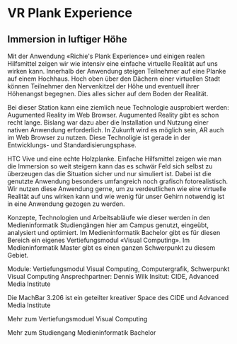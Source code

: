 # VR Plank Experience
## Immersion in luftiger Höhe

Mit der Anwendung «Richie's Plank Experience» und einigen realen Hilfsmittel zeigen wir wie intensiv eine einfache virtuelle Realität auf uns wirken kann. Innerhalb der Anwendung steigen Teilnehmer auf eine Planke auf einem Hochhaus. Hoch oben über den Dächern einer virtuellen Stadt können Teilnehmer den Nervenkitzel der Höhe und eventuell ihrer Höhenangst begegnen. Dies alles sicher auf dem Boden der Realität.

Bei dieser Station kann eine ziemlich neue Technologie ausprobiert werden: Augumented Reality im Web Browser. Augumented Reality gibt es schon recht lange. Bislang war dazu aber die Installation und Nutzung einer nativen Anwendung erforderlich. In Zukunft wird es möglich sein, AR auch im Web Browser zu nutzen. Diese Technoligie ist gerade in der Entwicklungs- und Standardisierungsphase.

HTC Vive und eine echte Holzplanke. Einfache Hilfsmittel zeigen wie man die Immersion so weit steigern kann das es schwär Feld sich selbst zu überzeugen das die Situation sicher und nur simuliert ist. Dabei ist die genutzte Anwendung besonders umfangreich noch grafisch fotorealistisch. Wir nutzen diese Anwendung gerne, um zu verdeutlichen wie eine virtuelle Realität auf uns wirken kann und wie wenig für unser Gehirn notwendig ist in eine Anwendung gezogen zu werden.

Konzepte, Technologien und Arbeitsabläufe wie dieser werden in den Medieninformatik Studiengängen hier am Campus genutzt, eingeübt, analysiert und optimiert. Im Medieninformatik Bachelor gibt es für diesen Bereich ein eigenes Vertiefungsmodul «Visual Computing». Im Medieninformatik Master gibt es einen ganzen Schwerpunkt zu diesem Gebiet.

Module: Vertiefungsmodul Visual Computing, Computergrafik, Schwerpunkt Visual Computing
Ansprechpartner: Dennis Wilk
Insitut: CIDE, Advanced Media Institute

Die MachBar 3.206 ist ein geteilter kreativer Space des CIDE und Advanced Media Institute

Mehr zum Vertiefungsmoduel Visual Computing

Mehr zum Studiengang Medieninformatik Bachelor
